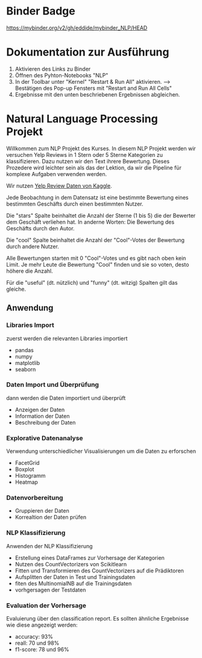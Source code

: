 # Binder Badge
https://mybinder.org/v2/gh/eddide/mybinder_NLP/HEAD

# Dokumentation zur Ausführung
1. Aktivieren des Links zu Binder
2. Öffnen des Pyhton-Notebooks "NLP"
3. In der Toolbar unter "Kernel" "Restart & Run All" aktivieren. --> Bestätigen des Pop-up Fensters mit "Restart and Run All Cells"
4. Ergebnisse mit den unten beschriebenen Ergebnissen abgleichen.

# Natural Language Processing Projekt

Willkommen zum NLP Projekt des Kurses. In diesem NLP Projekt werden wir versuchen Yelp Reviews in 1 Stern oder 5 Sterne Kategorien zu klassifizieren. Dazu nutzen wir den Text ihrere Bewertung. Dieses Prozedere wird leichter sein als das der Lektion, da wir die Pipeline für komplexe Aufgaben verwenden werden. 

Wir nutzen [Yelp Review Daten von Kaggle](https://www.kaggle.com/c/yelp-recsys-2013).

Jede Beobachtung in dem Datensatz ist eine bestimmte Bewertung eines bestimmten Geschäfts durch einen bestimmten Nutzer.

Die "stars" Spalte beinhaltet die Anzahl der Sterne (1 bis 5) die der Bewerter dem Geschäft verliehen hat. In anderne Worten: Die Bewertung des Geschäfts durch den Autor. 

Die "cool" Spalte beinhaltet die Anzahl der "Cool"-Votes der Bewertung durch andere Nutzer.

Alle Bewertungen starten mit 0 "Cool"-Votes und es gibt nach oben kein Limit. Je mehr Leute die Bewertung "Cool" finden und sie so voten, desto höhere die Anzahl.

Für die "useful" (dt. nützlich) und "funny" (dt. witzig) Spalten gilt das gleiche.

## Anwendung
### Libraries Import
zuerst werden die relevanten Libraries importiert
- pandas
- numpy
- matplotlib
- seaborn
### Daten Import und Überprüfung
dann werden die Daten importiert und überprüft
- Anzeigen der Daten
- Information der Daten
- Beschreibung der Daten
### Explorative Datenanalyse
Verwendung unterschiedlicher Visualisierungen um die Daten zu erforschen
- FacetGrid
- Boxplot
- Histogramm
- Heatmap
### Datenvorbereitung
- Gruppieren der Daten
- Korrealtion der Daten prüfen
### NLP Klassifizierung
Anwenden der NLP Klassifizierung
- Erstellung eines DataFrames zur Vorhersage der Kategorien
- Nutzen des CountVectorizers von Scikitlearn
- Fitten und Transformieren des CountVectorizers auf die Prädiktoren
- Aufsplitten der Daten in Test und Trainingsdaten
- fiten des MultinomialNB auf die Trainingsdaten
- vorhgersagen der Testdaten
### Evaluation der Vorhersage
Evaluierung über den classification report.
Es sollten ähnliche Ergebnisse wie diese angezeigt werden:
- accuracy: 93%
- reall: 70 und 98%
- f1-score: 78 und 96%
